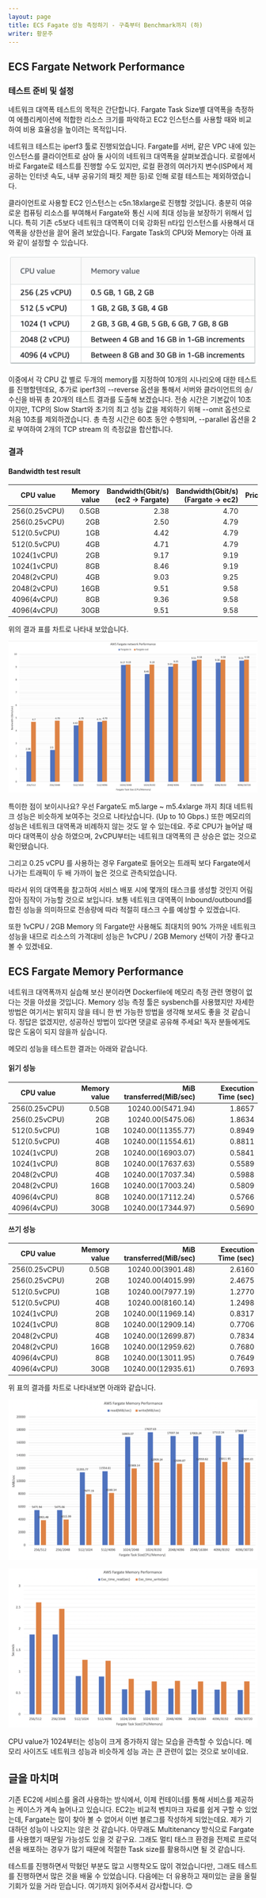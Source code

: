 ```yaml
---
layout: page
title: ECS Fagate 성능 측정하기 - 구축부터 Benchmark까지 (하)
writer: 황문주
---
```


## ECS Fargate Network Performance

### 테스트 준비 및 설정

네트워크 대역폭 테스트의 목적은 간단합니다. Fargate Task Size별 대역폭을 측정하여 에플리케이션에 적합한 리소스 크기를 파악하고 EC2 인스턴스를 사용할 때와 비교하여 비용 효율성을 높이려는 목적입니다.

네트워크 테스트는 iperf3 툴로 진행되었습니다. Fargate를 서버, 같은 VPC 내에 있는 인스턴스를 클라이언트로 삼아 둘 사이의 네트워크 대역폭을 살펴보겠습니다. 로컬에서 바로 Fargate로 테스트를 진행할 수도 있지만, 로컬 환경의 여러가지 변수(ISP에서 제공하는 인터넷 속도, 내부 공유기의 패킷 제한 등)로 인해  로컬 테스트는 제외하였습니다.

클라이언트로 사용할 EC2 인스턴스는 c5n.18xlarge로 진행할 것입니다. 충분히 여유로운 컴퓨팅 리소스를 부여해서 Fargate와 통신 시에 최대 성능을 보장하기 위해서 입니다. 특히 기존 c5보다 네트워크 대역폭이 더욱 강화된 n타입 인스턴스를 사용해서 대역폭을 상한선을 끌어 올려 보았습니다. Fargate Task의 CPU와 Memory는 아래 표와 같이 설정할 수 있습니다.

![](/assets/image/posts/2020-12-28-ecs-fargate-benchmark-34.png)

이중에서 각 CPU 값 별로 두개의 memory를 지정하여 10개의 시나리오에 대한 테스트를 진행할텐데요, 추가로 iperf3의 --reverse 옵션을 통해서 서버와 클라이언트의 송/수신을 바꿔 총 20개의 테스트 결과를 도출해 보겠습니다. 전송 시간은 기본값이 10초이지만, TCP의 Slow Start와 초기의 최고 성능 값을 제외하기 위해 --omit 옵션으로 처음 10초를 제외하겠습니다. 총 측정 시간은 60초 동안 수행되며, --parallel 옵션을 2로 부여하여 2개의 TCP stream 의 측정값을 합산합니다.

### 결과

#### Bandwidth test result

CPU value | Memory value | Bandwidth(Gbit/s) (ec2 -> Fargate) | Bandwidth(Gbit/s) (Fargate -> ec2) | Price(USD/hour)
---|---:|---:|---:|---:
256(0.25vCPU) | 0.5GB | 2.38 | 4.70 | 0.014195
256(0.25vCPU) | 2GB | 2.50 | 4.79 | 0.02186
512(0.5vCPU) | 1GB | 4.42 | 4.79 | 0.02839
512(0.5vCPU) | 4GB | 4.71 | 4.79 | 0.04372
1024(1vCPU) | 2GB | 9.17 | 9.19 | 0.05678
1024(1vCPU) | 8GB | 8.46 | 9.19 | 0.08744
2048(2vCPU) | 4GB | 9.03 | 9.25 | 0.11356
2048(2vCPU) | 16GB | 9.51 | 9.58 | 0.017488
4096(4vCPU) | 8GB | 9.36 | 9.58 | 0.22712
4096(4vCPU) | 30GB | 9.51 | 9.58 | 0.33954

위의 결과 표를 차트로 나타내 보았습니다.

![](/assets/image/posts/2020-12-28-ecs-fargate-benchmark-36.png)

특이한 점이 보이시나요? 우선 Fargate도 m5.large ~ m5.4xlarge 까지 최대 네트워크 성능은 비슷하게 보여주는 것으로 나타났습니다. (Up to 10 Gbps.) 또한 메모리의 성능은 네트워크 대역폭과 비례하지 않는 것도 알 수 있는데요. 주로 CPU가 늘어날 때마다 대역폭이 상승 하였으며, 2vCPU부터는 네트워크 대역폭의 큰 상승은 없는 것으로 확인됐습니다.

그리고 0.25 vCPU 를 사용하는 경우 Fargate로 들어오는 트래픽 보다 Fargate에서 나가는 트래픽이 두 배 가까이 높은 것으로 관측되었습니다.

따라서 위의 대역폭을 참고하여 서비스 배포 시에 몇개의 태스크를 생성할 것인지 어림잡아 짐작이 가능할 것으로 보입니다. 보통 네트워크 대역폭이 Inbound/outbound를 합친 성능을 의미하므로 전송량에 따라 적절히 태스크 수를 예상할 수 있겠습니다.

또한 1vCPU / 2GB Memory 의 Fargate만 사용해도 최대치의 90% 가까운 네트워크 성능을 내므로 리소스의 가격대비 성능은 1vCPU / 2GB Memory 선택이 가장 좋다고 볼 수 있겠네요.

## ECS Fargate Memory Performance

네트워크 대역폭까지 실습해 보신 분이라면 Dockerfile에 메모리 측정 관련 명령이 없다는 것을 아셨을 것입니다. Memory 성능 측정 툴은 sysbench를 사용했지만 자세한 방법은 여기서는 밝히지 않을 테니 한 번 가능한 방법을 생각해 보셔도 좋을 것 같습니다. 정답은 없겠지만, 성공하신 방법이 있다면 댓글로 공유해 주세요! 독자 분들에게도 많은 도움이 되지 않을까 싶습니다.

메모리 성능을 테스트한 결과는 아래와 같습니다.

#### 읽기 성능

CPU value | Memory value | MiB transferred(MiB/sec) | Execution Time (sec)
---|---:|---:|---: 
256(0.25vCPU) | 0.5GB | 10240.00(5471.94) | 1.8657
256(0.25vCPU) | 2GB | 10240.00(5475.06) | 1.8634
512(0.5vCPU) | 1GB | 10240.00(11355.77) | 0.8949
512(0.5vCPU) | 4GB | 10240.00(11554.61) | 0.8811
1024(1vCPU) | 2GB | 10240.00(16903.07) | 0.5841
1024(1vCPU) | 8GB | 10240.00(17637.63) | 0.5589
2048(2vCPU) | 4GB | 10240.00(17037.34) | 0.5988
2048(2vCPU) | 16GB | 10240.00(17003.24) | 0.5809
4096(4vCPU) | 8GB | 10240.00(17112.24) | 0.5766
4096(4vCPU) | 30GB | 10240.00(17344.97) | 0.5690

#### 쓰기 성능

CPU value | Memory value | MiB transferred(MiB/sec) | Execution Time (sec)
---|---:|---:|---: 
256(0.25vCPU) | 0.5GB | 10240.00(3901.48) | 2.6160
256(0.25vCPU) | 2GB | 10240.00(4015.99) | 2.4675
512(0.5vCPU) | 1GB | 10240.00(7977.19) | 1.2770
512(0.5vCPU) | 4GB | 10240.00(8160.14) | 1.2498
1024(1vCPU) | 2GB | 10240.00(11969.14) | 0.8317
1024(1vCPU) | 8GB | 10240.00(12909.14) | 0.7706
2048(2vCPU) | 4GB | 10240.00(12699.87) | 0.7834
2048(2vCPU) | 16GB | 10240.00(12959.62) | 0.7680
4096(4vCPU) | 8GB | 10240.00(13011.95) | 0.7649
4096(4vCPU) | 30GB | 10240.00(12935.61) | 0.7693

위 표의 결과를 차트로 나타내보면 아래와 같습니다.

![](/assets/image/posts/2020-12-28-ecs-fargate-benchmark-37.png)

![](/assets/image/posts/2020-12-28-ecs-fargate-benchmark-38.png)

CPU value가 1024부터는 성능이 크게 증가하지 않는 모습을 관측할 수 있습니다. 메모리 사이즈도 네트워크 성능과 비슷하게 성능 과는 큰 관련이 없는 것으로 보이네요.

## 글을 마치며

기존 EC2에 서비스를 올려 사용하는 방식에서, 이제 컨테이너를 통해 서비스를 제공하는 케이스가 계속 늘어나고 있습니다. EC2는 비교적 벤치마크 자료를 쉽게 구할 수 있었는데, Fargate는 많이 찾아 볼 수 없어서 이번 블로그를 작성하게 되었는데요. 제가 기대하던 성능이 나오지는 않은 것 같습니다. 아무래도 Multitenancy 방식으로 Fargate를 사용했기 때문일 가능성도 있을 것 같구요. 그래도 멀티 태스크 환경을 전제로 프로덕션을 배포하는 경우가 많기 때문에 적절한 Task size를 활용하시면 될 것 같습니다.

테스트를 진행하면서 막혔던 부분도 많고 시행착오도 많이 겪었습니다만, 그래도 테스트를 진행하면서 많은 것을 배울 수 있었습니다. 다음에는 더 유용하고 재미있는 글을 올릴 기회가 있을 거라 믿습니다. 여기까지 읽어주셔서 감사합니다. 😊
